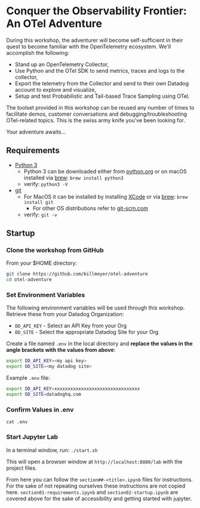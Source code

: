 # Conquer the Observability Frontier: An OTel Adventure

During this workshop, the adventurer will become self-sufficient in their quest to become familiar with the OpenTelemetry ecosystem. We'll accomplish the following:

* Stand up an OpenTelemetry Collector,
* Use Python and the OTel SDK to send metrics, traces and logs to the collector,
* Export the telemetry from the Collector and send to their own Datadog account to explore and visualize,
* Setup and test Probabilistic and Tail-based Trace Sampling using OTel.

The toolset provided in this workshop can be reused any number of times to facilitate demos, customer conversations and debugging/troubleshooting OTel-related topics. This is the swiss army knife you've been looking for.

Your adventure awaits...

## Requirements

* [Python 3](https://docs.python-guide.org/starting/install3/osx/#doing-it-right)
  * Python 3 can be downloaded either from [python.org](https://www.python.org/downloads/) or on macOS installed via [brew](https://brew.sh/): `brew install python3`
  * verify: `python3 -V`
* [git](https://git-scm.com/downloads/mac)
    * For MacOS it can be installed by installing [XCode](https://developer.apple.com/xcode/) or via [brew](https://brew.sh/): `brew install git`
        * For other OS distributions refer to [git-scm.com](https://git-scm.com/downloads)
    * verify: `git -v`

## Startup

### Clone the workshop from GitHub

From your $HOME directory:

```bash
git clone https://github.com/billmeyer/otel-adventure
cd otel-adventure
```

### Set Environment Variables

The following environment variables will be used through this workshop. Retrieve these from your Datadog Organization:

* `DD_API_KEY` - Select an API Key from your Org
* `DD_SITE` - Select the appropriate Datadog Site for your Org

Create a file named `.env` in the local directory and **replace the values in the angle brackets with the values from above**:

```bash
export DD_API_KEY=<my api key>
export DD_SITE=<my datadog site>
```

Example `.env` file:

```bash
export DD_API_KEY=xxxxxxxxxxxxxxxxxxxxxxxxxxxxxxxx
export DD_SITE=datadoghq.com
```

### Confirm Values in .env

`cat .env`

### Start Jupyter Lab

In a terminal window, run: `./start.sh`

This will open a browser window at `http://localhost:8880/lab` with the project files.

From here you can follow the `section##-<title>.ipynb` files for instructions. For the sake of not repeating ourselves these instructions are not copied here. `section01-requirements.ipynb` and `section02-startup.ipynb` are covered above for the sake of accessibility and getting started with jupyter.
